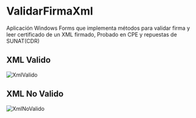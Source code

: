 # ValidarFirmaXml
Aplicación Windows Forms que implementa métodos para validar firma y leer certificado de un XML firmado, Probado en CPE y repuestas de SUNAT(CDR)

## XML Valido

![XmlValido](https://github.com/LarrySoza/ValidarFirmaXml/assets/67723048/501327bb-3fea-4ba3-afd1-406d98783f64)

## XML No Valido

![XmlNoValido](https://github.com/LarrySoza/ValidarFirmaXml/assets/67723048/50d3627b-9f1b-4b47-924e-c19870e7d495)
